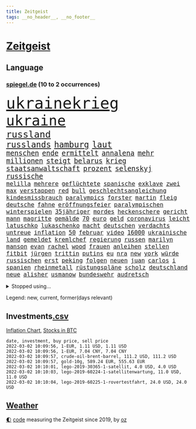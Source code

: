 ```yaml
---
title: Zeitgeist
tags: __no_header__, __no_footer__
---
```


# [Zeitgeist](https://oliz.io/zeitgeist/)

## Language

<h3><a href="https://www.spiegel.de" target="_blank">spiegel.de</a> (10 to 2 occurrences)</h3>
<p style="font-family:monospace">
<span style="font-size:32pt"><a href="news_links.html#ukrainekrieg" class="new">ukrainekrieg</a></span>
<br>
<span style="font-size:29pt"><a href="news_links.html#ukraine" class="current">ukraine</a></span>
<br>
<span style="font-size:19pt"><a href="news_links.html#russland" class="current">russland</a></span>
<br>
<span style="font-size:17pt"><a href="news_links.html#russlands" class="current">russlands</a></span>
<span style="font-size:17pt"><a href="news_links.html#hamburg" class="current">hamburg</a></span>
<span style="font-size:17pt"><a href="news_links.html#laut" class="current">laut</a></span>
<br>
<span style="font-size:14pt"><a href="news_links.html#menschen" class="current">menschen</a></span>
<span style="font-size:14pt"><a href="news_links.html#ende" class="current">ende</a></span>
<span style="font-size:14pt"><a href="news_links.html#ermittelt" class="current">ermittelt</a></span>
<span style="font-size:14pt"><a href="news_links.html#annalena" class="current">annalena</a></span>
<span style="font-size:14pt"><a href="news_links.html#mehr" class="current">mehr</a></span>
<span style="font-size:14pt"><a href="news_links.html#millionen" class="current">millionen</a></span>
<span style="font-size:14pt"><a href="news_links.html#steigt" class="current">steigt</a></span>
<span style="font-size:14pt"><a href="news_links.html#belarus" class="current">belarus</a></span>
<span style="font-size:14pt"><a href="news_links.html#krieg" class="current">krieg</a></span>
<span style="font-size:14pt"><a href="news_links.html#staatsanwaltschaft" class="current">staatsanwaltschaft</a></span>
<span style="font-size:14pt"><a href="news_links.html#prozent" class="current">prozent</a></span>
<span style="font-size:14pt"><a href="news_links.html#selenskyj" class="current">selenskyj</a></span>
<span style="font-size:14pt"><a href="news_links.html#russische" class="current">russische</a></span>
<br>
<span style="font-size:12pt"><a href="news_links.html#melilla" class="new">melilla</a></span>
<span style="font-size:12pt"><a href="news_links.html#mehrere" class="current">mehrere</a></span>
<span style="font-size:12pt"><a href="news_links.html#geflüchtete" class="current">geflüchtete</a></span>
<span style="font-size:12pt"><a href="news_links.html#spanische" class="current">spanische</a></span>
<span style="font-size:12pt"><a href="news_links.html#exklave" class="new">exklave</a></span>
<span style="font-size:12pt"><a href="news_links.html#zwei" class="current">zwei</a></span>
<span style="font-size:12pt"><a href="news_links.html#max" class="current">max</a></span>
<span style="font-size:12pt"><a href="news_links.html#verstappen" class="current">verstappen</a></span>
<span style="font-size:12pt"><a href="news_links.html#red" class="current">red</a></span>
<span style="font-size:12pt"><a href="news_links.html#bull" class="current">bull</a></span>
<span style="font-size:12pt"><a href="news_links.html#geschlechtsangleichung" class="new">geschlechtsangleichung</a></span>
<span style="font-size:12pt"><a href="news_links.html#kindesmissbrauch" class="current">kindesmissbrauch</a></span>
<span style="font-size:12pt"><a href="news_links.html#paralympics" class="new">paralympics</a></span>
<span style="font-size:12pt"><a href="news_links.html#forster" class="current">forster</a></span>
<span style="font-size:12pt"><a href="news_links.html#martin" class="current">martin</a></span>
<span style="font-size:12pt"><a href="news_links.html#fleig" class="new">fleig</a></span>
<span style="font-size:12pt"><a href="news_links.html#deutsche" class="current">deutsche</a></span>
<span style="font-size:12pt"><a href="news_links.html#fahne" class="current">fahne</a></span>
<span style="font-size:12pt"><a href="news_links.html#eröffnungsfeier" class="current">eröffnungsfeier</a></span>
<span style="font-size:12pt"><a href="news_links.html#paralympischen" class="new">paralympischen</a></span>
<span style="font-size:12pt"><a href="news_links.html#winterspielen" class="current">winterspielen</a></span>
<span style="font-size:12pt"><a href="news_links.html#35jähriger" class="new">35jähriger</a></span>
<span style="font-size:12pt"><a href="news_links.html#mordes" class="current">mordes</a></span>
<span style="font-size:12pt"><a href="news_links.html#heckenschere" class="new">heckenschere</a></span>
<span style="font-size:12pt"><a href="news_links.html#gericht" class="current">gericht</a></span>
<span style="font-size:12pt"><a href="news_links.html#mann" class="current">mann</a></span>
<span style="font-size:12pt"><a href="news_links.html#magritte" class="new">magritte</a></span>
<span style="font-size:12pt"><a href="news_links.html#gemälde" class="current">gemälde</a></span>
<span style="font-size:12pt"><a href="news_links.html#70" class="current">70</a></span>
<span style="font-size:12pt"><a href="news_links.html#euro" class="current">euro</a></span>
<span style="font-size:12pt"><a href="news_links.html#geld" class="current">geld</a></span>
<span style="font-size:12pt"><a href="news_links.html#coronavirus" class="current">coronavirus</a></span>
<span style="font-size:12pt"><a href="news_links.html#leicht" class="current">leicht</a></span>
<span style="font-size:12pt"><a href="news_links.html#latuschko" class="new">latuschko</a></span>
<span style="font-size:12pt"><a href="news_links.html#lukaschenko" class="current">lukaschenko</a></span>
<span style="font-size:12pt"><a href="news_links.html#macht" class="current">macht</a></span>
<span style="font-size:12pt"><a href="news_links.html#deutschen" class="current">deutschen</a></span>
<span style="font-size:12pt"><a href="news_links.html#verdachts" class="current">verdachts</a></span>
<span style="font-size:12pt"><a href="news_links.html#untreue" class="current">untreue</a></span>
<span style="font-size:12pt"><a href="news_links.html#inflation" class="current">inflation</a></span>
<span style="font-size:12pt"><a href="news_links.html#50" class="current">50</a></span>
<span style="font-size:12pt"><a href="news_links.html#februar" class="current">februar</a></span>
<span style="font-size:12pt"><a href="news_links.html#video" class="current">video</a></span>
<span style="font-size:12pt"><a href="news_links.html#16000" class="current">16000</a></span>
<span style="font-size:12pt"><a href="news_links.html#ukrainische" class="current">ukrainische</a></span>
<span style="font-size:12pt"><a href="news_links.html#land" class="current">land</a></span>
<span style="font-size:12pt"><a href="news_links.html#gemeldet" class="current">gemeldet</a></span>
<span style="font-size:12pt"><a href="news_links.html#kremlchef" class="current">kremlchef</a></span>
<span style="font-size:12pt"><a href="news_links.html#regierung" class="current">regierung</a></span>
<span style="font-size:12pt"><a href="news_links.html#russen" class="current">russen</a></span>
<span style="font-size:12pt"><a href="news_links.html#marilyn" class="current">marilyn</a></span>
<span style="font-size:12pt"><a href="news_links.html#manson" class="current">manson</a></span>
<span style="font-size:12pt"><a href="news_links.html#evan" class="current">evan</a></span>
<span style="font-size:12pt"><a href="news_links.html#rachel" class="current">rachel</a></span>
<span style="font-size:12pt"><a href="news_links.html#wood" class="current">wood</a></span>
<span style="font-size:12pt"><a href="news_links.html#frauen" class="current">frauen</a></span>
<span style="font-size:12pt"><a href="news_links.html#anleihen" class="current">anleihen</a></span>
<span style="font-size:12pt"><a href="news_links.html#stellen" class="current">stellen</a></span>
<span style="font-size:12pt"><a href="news_links.html#fitbit" class="new">fitbit</a></span>
<span style="font-size:12pt"><a href="news_links.html#jürgen" class="current">jürgen</a></span>
<span style="font-size:12pt"><a href="news_links.html#trittin" class="current">trittin</a></span>
<span style="font-size:12pt"><a href="news_links.html#putins" class="current">putins</a></span>
<span style="font-size:12pt"><a href="news_links.html#eu" class="current">eu</a></span>
<span style="font-size:12pt"><a href="news_links.html#nra" class="new">nra</a></span>
<span style="font-size:12pt"><a href="news_links.html#new" class="current">new</a></span>
<span style="font-size:12pt"><a href="news_links.html#york" class="current">york</a></span>
<span style="font-size:12pt"><a href="news_links.html#würde" class="current">würde</a></span>
<span style="font-size:12pt"><a href="news_links.html#russischen" class="current">russischen</a></span>
<span style="font-size:12pt"><a href="news_links.html#erst" class="current">erst</a></span>
<span style="font-size:12pt"><a href="news_links.html#peking" class="current">peking</a></span>
<span style="font-size:12pt"><a href="news_links.html#folgen" class="current">folgen</a></span>
<span style="font-size:12pt"><a href="news_links.html#neuen" class="current">neuen</a></span>
<span style="font-size:12pt"><a href="news_links.html#juan" class="current">juan</a></span>
<span style="font-size:12pt"><a href="news_links.html#carlos" class="current">carlos</a></span>
<span style="font-size:12pt"><a href="news_links.html#i" class="current">i</a></span>
<span style="font-size:12pt"><a href="news_links.html#spanien" class="current">spanien</a></span>
<span style="font-size:12pt"><a href="news_links.html#rheinmetall" class="new">rheinmetall</a></span>
<span style="font-size:12pt"><a href="news_links.html#rüstungspläne" class="new">rüstungspläne</a></span>
<span style="font-size:12pt"><a href="news_links.html#scholz" class="current">scholz</a></span>
<span style="font-size:12pt"><a href="news_links.html#deutschland" class="current">deutschland</a></span>
<span style="font-size:12pt"><a href="news_links.html#neue" class="current">neue</a></span>
<span style="font-size:12pt"><a href="news_links.html#alisher" class="new">alisher</a></span>
<span style="font-size:12pt"><a href="news_links.html#usmanow" class="new">usmanow</a></span>
<span style="font-size:12pt"><a href="news_links.html#bundeswehr" class="current">bundeswehr</a></span>
<span style="font-size:12pt"><a href="news_links.html#audretsch" class="new">audretsch</a></span>
</p>
<details>
<summary>Stopped using...</summary>
<p class="former" style="font-size:12pt">
boot(498) euphorie(498) geboten(498) ikone(498) regel(498) vergeblich(498) fdpchef(497) fälle(497) giffey(497) harry(497) italiens(497) tobt(497) umfeld(497) aufgeben(496) flaschen(496) geschäft(496) juventus(496) parteitag(496) verweigert(496) 110(495) bewerber(495) inter(495) kaufen(495) laden(495) maß(495) schlechten(495) verschaffen(495) entschuldigen(494) erfahren(494) frühjahr(494) partys(494) protestiert(494) theater(494) usbundesstaat(494) usgericht(494) vergewaltigt(494) wünschen(494) florida(493) halle(493) meghan(493) spätestens(493) verweigern(493) übergeben(493) 79(492) a2(492) benjamin(492) energiewende(492) entkommen(492) irland(492) islamistischen(492) kandidat(492) kandidatin(492) laschet(492) respekt(492) spanier(492) tourismus(492) unternehmer(492) untersuchungen(492) van(492) verschieben(492) verschärfen(492) beeinflussen(491) boeing(491) chinesischer(491) geholfen(491) machten(491) pocht(491) toni(491) vorliegt(491) 7(490) dienst(490) informieren(490) leitung(490) luft(490) studierende(490) torjäger(490) trumps(490) vorstellung(490) armenien(489) ausprobiert(489) coronalockdown(489) ehemann(489) einwohner(489) halbfinale(489) instagram(489) konzernchef(489) liverpool(489) standort(489) zahlung(489) ausschreitungen(488) behinderung(488) diskriminierung(488) gebrochen(488) gedreht(488) haftstrafe(488) ifoindex(488) jüngeren(488) kontrollieren(488) pferd(488) schließlich(488) spahn(488) tier(488) träumen(488) umstrittenes(488) unerwartet(488) ungewöhnlich(488) walter(488) zeichnet(488) anschließend(487) breit(487) desaster(487) gehandelt(487) gelernt(487) möglichst(487) scheidende(487) schlagzeilen(487) technik(487) unterschiede(487) werke(487) wurzeln(487) anbieter(486) außen(486) einzug(486) gelang(486) gelegenheit(486) halben(486) hunde(486) vorjahr(486) weber(486) youtube(486) 1945(485) belgien(485) bestes(485) debattiert(485) erziehung(485) größer(485) milde(485) märchen(485) sports(485) villa(485) fragt(484) fußballer(484) hans(484) italienische(484) kreis(484) kunst(484) leitet(484) regierungspartei(484) rekordmeister(484) roten(484) schwierigkeiten(484) usschauspielerin(484) fakten(483) bürgermeisterin(482) eurecht(482) länderchefs(482) meister(482) offizielle(482) online(482) saisonsieg(482) starker(482) verlauf(482) verspielt(482) zuständige(482) anthony(481) europäischer(481) freilassung(481) leichte(481) verabreicht(481) veranstalter(481) bekämpft(480) design(480) frische(480) paderborn(480) satz(480) 61(479) haftstrafen(479) verschwand(479) wies(479) bekamen(478) computer(478) dich(478) dicht(478) globale(478) nase(478) rivale(478) schönsten(478) zuversichtlich(478) clemens(477) crash(477) geschäftsführer(477) visier(477) zogen(477) brutal(476) jemen(476) kevin(476) querdenker(476) unterliegt(476) vorsprung(476) 2030(475) 900(475) 94(475) bezahlen(475) nachgewiesen(475) berät(474) brite(474) datenanalyse(474) luca(474) verschwiegen(474) ökonomen(474) arabische(473) bundesgesundheitsminister(473) einheitliche(473) nachfrage(473) option(473) prognosen(473) sportlich(473) einschränkungen(472) telefon(472) auflagen(471) verschärfte(471) green(470) haaland(470) kindes(470) schockiert(470) brechen(469) sergio(469) teilnahme(469) umgeht(469) bürgerinnen(468) kandidieren(468) premierministers(468) präsidentenwahl(468) trauert(468) trug(468) eigenes(467) hinten(467) spaltet(467) defensive(466) legende(465) moschee(465) aufgaben(464) niederländischen(464) raab(464) whatsapp(464) generalbundesanwalt(463) hoffnungen(463) impfstoffe(463) ausrüstung(462) ergebnissen(462) gefällt(462) informiert(462) rentner(462) unzufrieden(462) falscher(461) istanbul(461) favorit(460) verträge(460) ähnliche(460) hilfen(459) retter(459) spahns(459) niedrig(458) 36(456) bundesnetzagentur(456) abgeschlossen(455) apples(455) benötigte(455) palmer(455) zuspruch(455) kindheit(453) teilt(453) afrikas(452) aktivist(452) schulz(452) trauma(452) geht's(451) präsidentschaft(451) munition(449) beendete(447) gewannen(445) zulassung(444) abiy(442) spionage(442) syrischen(440) startup(439) aktive(438) tigray(436) verursachte(435) csupolitiker(430) italienischer(429) brachten(424) entfernen(423) lidl(423) motivation(408) auslieferung(406) heidelberg(406) sms(406) festgesetzt(403) polizeiruf(399) umbau(399) räumte(390) tübinger(388) 95(381) zwingend(379) vereinbarung(375) erleichtert(374) ungemütlich(374) geheimen(373) gelöscht(372) bundesweiten(368) entsprechenden(368) staatsschutz(368) behindern(367) el(367) expräsidenten(365) rüdiger(364) kandidiert(363) vulkan(363) belästigt(359) protestaktion(350) unverletzt(345) worüber(343) übung(342) angefahren(338) russe(337) konzerte(335) steuerhinterziehung(335) inzidenzen(334) portugals(331) redaktion(331) untermauert(330) doppelte(326) marihuana(326) zusammengebrochen(326) bälle(325) affen(318) unterschiedliche(311) gelitten(304) kellner(304) tierpark(303) 250(300) kubicki(298) nötigen(292) bka(286) eskalierte(285) neudelhi(279) notwendigen(279) loben(278) potsdamer(277) besonderes(275) unfälle(274) richteten(273) kreise(266) 800(264) 18jährigen(261) einsätze(261) kugel(260) deutschkolumne(259) flugverkehr(257) peinlich(256) lehren(255) ticket(253) drohende(250) court(249) supreme(249) aachen(247) argument(247) aktionäre(245) 220(244) berge(244) stein(242) mangelware(241) tarife(241) umfang(241) entwickelte(240) forscherinnen(239) hunderttausenden(239) kw(239) delta(238) mythos(238) staatspräsidenten(238) vormittag(238) alzheimer(237) naftali(237) parkplatz(237) unterbinden(237) geheimer(236) aggressiver(234) traditionelle(234) wussten(231) historischem(230) kreative(230) liebt(230) kühnert(229) lucas(229) kümmern(228) denis(227) dauerhafte(226) kurzzeitig(226) azubis(225) beeindruckende(225) aufmerksam(224) sowjetunion(224) befassen(223) coup(223) rängen(223) verharmlost(223) schob(221) uganda(221) 9(220) boote(220) geliebt(219) bekennt(218) verliebt(218) aufsteiger(217) emirate(217) australischen(216) chefs(216) festgehalten(216) ahmed(215) spezies(214) vermeintlicher(213) abgeordneter(212) assange(212) nevada(212) wikileaksgründer(212) bay(211) gestalten(211) kyrgios(204) sorgten(203) leserinnen(202) lebten(200) militärpräsenz(199) aufenthalt(198) gedroht(197) füße(196) nrwministerpräsident(196) starspieler(196) anschluss(195) drastischer(194) fraktion(194) förderprogramm(194) kapitolsturm(194) vertretung(194) kuriose(193) zerschlagen(193) palma(192) slam(192) amoklauf(191) japanische(190) wahlniederlage(190) rückendeckung(188) bewahrt(187) expertin(187) paulo(187) qualifiziert(187) são(187) garage(186) halfen(186) fußgänger(185) götze(185) moritz(184) eindeutigen(183) ausmaße(182) grand(182) mitchell(182) coronagipfel(181) coronapause(180) verheiratet(178) überwältigt(178) langweilig(177) musks(177) schwul(177) sichtlich(177) fluggäste(171) uwe(171) polizeiwache(170) wendepunkt(170) favoritin(168) geleistet(168) heiße(168) machtübernahme(168) erling(167) steil(165) taugen(165) coronaprämie(164) musikerin(162) niedergang(161) uskonzern(160) abholzung(159) bestätigte(159) göringeckardt(159) agiert(158) hingerichtet(157) award(155) pfizer(154) tabellenführung(154) böse(153) gelobt(152) glücksfall(151) minderheiten(151) natürlichen(151) späte(151) entführer(150) zuwachs(150) auszug(149) beigetragen(148) parteiausschlussverfahren(148) schädliche(148) tiger(148) weihnachten(148) ausmacht(147) fernzüge(147) autoritäre(146) katrin(145) geburtstagsfeier(144) hoffmann(144) pflegeheimen(143) spdvorsitzende(143) weitergeben(143) überraschte(143) digitales(142) friedensnobelpreis(142) pharmakonzern(142) weltberühmt(142) arten(141) ausgeschaltet(141) coronademo(141) salvador(141) daniil(140) epic(140) games(140) medwedew(140) umgesetzt(140) werten(140) autounfall(139) beförderung(139) eingefangen(139) gesteuert(139) jusos(138) feminismus(137) menschliche(137) deckeln(136) friedens(136) himmlischen(136) unionsanhänger(136) anzubieten(135) costa(135) harren(135) fracht(134) psychologie(134) rentnerinnen(134) spitzenspiel(134) geltenden(132) saarbrücken(132) beeinflusst(131) ehrgeiz(131) tatverdächtigem(131) kleinsten(130) mischen(130) untätigkeit(130) verdoppeln(130) vorsitz(130) inhaftierte(129) station(129) belangt(128) söldnertruppe(128) vulkanausbruch(128) adam(127) bettina(127) fassaden(126) johannesburg(126) modeste(126) ruhestand(125) floss(124) natostaaten(124) vulkans(124) fridays(123) future(123) gehofft(123) grünenspitze(123) ifogeschäftsklima(123) maskenverweigerer(123) verschickte(122) bahnen(121) fachkräfte(121) fernverkehr(121) erregte(120) kosteten(120) wenigstens(120) 1989(118) cduvorsitzenden(118) comingout(118) kalkül(118) lindern(118) vernichtend(118) shanghai(117) taiwans(117) wahlergebnis(117) empfehlen(116) erschossenen(116) panama(116) parteichefs(116) verständigt(116) bewerten(115) dave(115) ema(115) lockerung(115) messenger(115) nachziehen(115) politisches(115) tshirts(115) eidinger(114) fernzügen(114) vorurteile(114) turnen(113) doppelspitze(112) dschungel(112) heidenreich(112) aufgelöst(111) größtem(111) kameraden(111) lieferdienst(111) popstars(111) automarkt(110) zusammenstöße(110) afdpolitiker(109) erneuern(109) exsprecherin(109) spielzeug(109) staatlich(109) stephanie(109) rückweg(108) gefährt(107) twitterte(107) zugrunde(107) 8(106) intensivmediziner(106) schallenberg(106) schick(106) ureinwohner(106) medienkonzern(105) rugby(105) australian(104) magic(104) ops(104) oscarpreisträger(104) rigorose(104) siegerin(104) südostasien(104) ungewöhnliche(104) verunglückte(104) öffnungen(104) enthüllungsplattform(103) hinrichtung(103) dhabi(102) materialien(102) raumfahrtunternehmen(102) sofortiger(102) vereidigung(102) zunahme(102) videokonferenz(101) innere(100) technologie(100) zeitschrift(100) zimmermann(100) aneinandergeraten(99) fahndet(99) hitlergruß(98) zufällig(98) übergang(98) aufregende(97) bukele(97) delegierten(97) gewechselt(97) matteo(97) perfektem(97) verschwundenen(96) wonach(96) anweisungen(95) pflegeheim(95) stromausfall(95) tötungen(95) auschwitz(94) kriegsgefahr(94) maskenaffäre(94) nationalgarde(94) rising(94) schärferes(94) tickt(94) versinken(93) fußballs(92) giftspritze(92) nominierte(92) chip(91) deniz(91) geduldig(91) immobilienbesitzer(91) seelenlose(91) yücel(91) zögerlich(91) arbeitskampf(90) merck(90) reine(90) spacexrakete(90) stadtteil(90) archäologe(89) blauen(89) bundestagsvizepräsidentin(89) falle(89) fortan(89) frisst(89) gesundheitspolitiker(89) usmarkt(89) wikileaks(89) bestätigung(88) optionen(88) summen(88) annette(87) borger(87) dušan(87) karla(87) verkörpert(87) wüsts(87) ausverkauft(86) bryant(86) bundeskriminalamt(86) gerne(86) gruppenvergewaltigung(86) kobe(86) kundgebung(86) modellen(86) prekär(86) schimpfwörter(86) staatshilfe(86) tennisspielerin(86) verzögerungen(86) ablehnung(85) entschärft(85) jugendorganisation(84) lausberg(84) riegeln(84) rudolf(84) votum(84) drogenbande(83) milliardenloch(83) sünder(83) vernünftig(83) auge(82) covorsitzende(82) französin(82) hausbesitzer(82) inge(82) pausenhof(82) staatsstreich(82) therapien(82) zwischenbilanz(82) bundländertreffen(81) herzproblemen(81) spiegelkinderreporterinnen(81) sturmflutwarnung(81) zerocovidpolitik(81) nikola(80) organisiertes(80) total(80) 113(79) antritt(78) chinesin(78) freundes(78) installieren(78) packers(78) schienen(78) 175(77) ablehnen(77) coronadesaster(77) eingezeichnet(77) gelb(77) gespaltenen(77) riskierte(77) verdoppelte(77) genting(76) gründet(76) kopfball(76) präsidentenamt(76) shampoo(76) wahlbetrugs(76) wissenschaftlern(76) beteiligte(75) generalsekretärin(75) schläft(75) sohnes(75) umweltbilanz(75) unendliche(75) arbeitsministerium(74) coronakurs(74) eva(74) fassen(74) missverständnis(74) rücker(74) dunkle(73) isabella(73) luftfahrtunternehmen(73) pfoten(73) plädieren(73) cduvorsitzender(72) derzeitigen(72) dokureihe(72) meat(72) pandemielage(72) 1980(71) brandbrief(71) bundesparteitag(71) coronahotspot(71) designierten(71) erbost(71) griffen(71) ischgl(71) lüften(71) parteivorsitzenden(71) sonnenuntergang(71) zertifikate(71) begrenzung(70) erliegt(70) luftfilter(70) silvester(70) süd(70) american(69) beliebten(69) einziger(69) flugzeugbauer(69) getestete(69) irritationen(69) koma(69) peng(69) shuai(69) wolke(69) bugatti(68) eliminieren(68) unversöhnlich(68) farcrebellen(67) kinderbetreuung(67) uspolitiker(67) intensivpfleger(66) schwein(66) ustennisstar(66) bloggerin(65) british(65) durchhalten(65) fpö(65) schädlicher(65) schütze(65) seifert(65) staatlicher(65) 94jährige(64) christina(64) lehrerinnen(64) onlineparteitag(64) riskanter(64) sank(64) schlussphase(64) strikte(64) wird's(64) anker(63) aston(63) berechnet(63) kinderimpfungen(63) kommissar(63) mitgenommen(63) offenheit(63) rationieren(63) sozialdemokratin(63) 1978(62) femizide(62) neuschnee(62) ungefährlich(62) afdlandeschef(61) besiegen(61) popikone(61) sneaker(61) 80000(60) comicfiguren(60) deutschfranzösischer(60) felder(60) hausarbeit(60) immunabwehr(60) senior(60) wesentlichen(60) brisant(59) coronaerkrankten(59) draus(59) schwimmende(59) verkehrschaos(59) geschäftsjahr(58) männlichkeit(58) spitzenbeamtin(58) stadionkapazität(58) verehrt(58) videodreh(58) olympiageneralprobe(57) personalnot(57) abflachen(56) beten(56) coronaberatungen(56) gregorowicz(56) spdkanzler(56) thailändischen(56) abgehängt(55) funklöcher(55) mobilfunknetze(55) staatsfolter(55) stimmte(55) impfgegnern(54) passende(54) schlüsselloch(54) tochterunternehmen(54) zeitweilig(54) gedenkt(53) geradezu(53) homann(53) melbourne(53) skiort(53) flugschüler(52) küche(52) kürzere(52) nachwuchspiloten(52) wintereinbruch(52) übergewicht(52) aprèsski(51) gespannt(51) nahles(51) nehammer(51) nutzerdaten(51) schneefällen(51) verbesserte(51) verharmlosen(51) aktiver(50) bemerkenswerte(50) denkwürdiges(50) dreizehn(50) mahnte(50) produkten(50) student(50) fußballnationalspieler(49) hervorragend(49) karagiannidis(49) lotterie(49) rechteck(49) sunday(49) wiegen(49) erschwert(48) merklich(48) missbrauchsskandals(48) no(48) oscar(48) roch(48) showdown(48) zitiert(48) bredouille(47) dribbler(47) einfaches(47) haubitzen(47) hybride(47) lockte(47) supercomputer(47) außerordentlich(46) einnehmen(46) kollidieren(46) nazideutschland(46) tafel(46) toryabgeordnete(46) asylpolitik(45) bafög(45) beat(45) diözese(45) dublin(45) fälschungen(45) kampfjet(45) renommierte(45) symbol(45) usaußenministeriums(45) way(45) boosterkampagne(44) paxlovid(44) vorzunehmen(44) ältester(44) euarzneimittelbehörde(43) fdpgesundheitspolitiker(43) führungspositionen(43) schneefall(43) tennislegende(43) türmte(43) unfähig(43) auswanderer(42) festsaß(42) grandslamtitel(42) sicherheitsgarantien(42) südkoreanische(42) herzmuskelentzündung(41) polizeischutz(41) umsturz(41) ungleich(41) abwehrspieler(40) bescheren(40) coronaexpertenrat(40) expertenrat(40) inspirieren(40) kirchliche(40) kriterien(40) tochtergesellschaft(40) tätern(40) wahlgang(40) zeitraum(40) blizzard(39) klara(39) mildere(39) neujahr(39) panikmache(39) alleingelassen(38) allmählich(38) asien(38) joni(38) kohlenmonoxidvergiftung(38) lim(38) tiefsten(38) wärter(38) 1996(37) abgebrochene(37) reeves(37) schatzmeister(37) umweltschädlich(37) 270(36) entkam(36) erfroren(36) inhalte(36) überfluss(36) 166(35) 1973(35) aufwendig(35) buccaneers(35) goggia(35) gründerin(35) jasmin(35) sofia(35) todesumstände(35) angehen(34) landsmann(34) sperrstunde(34) spätere(34) wild(34) 450(33) ansteckender(33) debütierte(33) dringende(33) kahn(33) krebs(33) netze(33) project(33) airways(32) ausgangssperre(32) krankheitsverläufe(32) putschisten(32) qatar(32) seniorenheim(32) vorzeitiger(32) überdenken(32) beschaffung(31) klassische(31) kursverluste(31) männlicher(31) abstürze(30) ian(30) jameswebbteleskop(30) messen(30) reisepass(30) account(29) aktivismus(29) sprüche(29) amtskollege(28) belassen(28) flugzeugträger(28) geschehnissen(28) kämmerlein(28) lesern(28) transferticker(28) unternehmens(28) yoga(28) 2002(27) aufgeklärt(27) austritt(27) bautzen(27) lehrermangel(27) leo(27) kirgisistan(26) kunz(26) margarete(26) nordsyrien(26) streits(26) transparente(26) verschwendung(26) spielern(25) steuerlich(25) psychologe(24) staatsoberhaupts(24) zeitreise(24) damalige(23) dilettanten(23) richtungsstreit(23) zusammenbricht(23) alizé(22) außenseiterin(22) cornet(22) dekret(22) gefahndet(22) gesundheitsamt(22) klagten(22) may(22) qualifizierte(22) republikanerin(22) entfernung(21) falschinformation(21) flugausfälle(21) freising(21) geboosterte(21) huthirebellen(21) tapetenwechsel(21) umkämpfte(21) geweckt(20) handwerk(20) kapituliert(20) metas(20) nutzten(20) schmerzhaft(20) verdeckt(20) 44jährige(19) applechef(19) cook(19) kontroversen(19) ousmane(19) parteiführung(19) bestürzt(18) erhöhter(18) geywitz(18) ross(18) serielles(18) wählern(18) ceo(17) entwarf(17) gasde(17) grünwelt(17) schriften(17) stromio(17) varol(17) virusvarianten(17) vorübergehende(17) ömer(17) abzuwenden(16) barty(16) einmarschieren(16) handballem(16) unoresolutionen(16) vergleichsweise(16) abschiebehotel(15) altmaier(15) erschütternden(15) exverfassungsschutzchef(15) klingelt(15) netzdg(15) tanzte(15) tourist(15) waldstück(15) befreiungsschlag(14) frauenmorde(14) führerscheine(14) gefangenenlager(14) geiselnahme(14) gerichtstermin(14) grandslamturnier(14) mittelalter(14) repariert(14) tagebaubetreiber(14) verwunderung(14) visum(14) weigert(14) pekings(13) schulalltag(13) technologies(13) tübingen(13) hackerangriffe(12) kann's(12) laufe(12) standhaft(12) thermomix(12) vorwerk(12) baltimore(11) gruppenantrag(11) luther(11) mitmischen(11) modrow(11) wuchs(11)
</p>
</details>
<p>Legend: <span class="new">new</span>, <span class="current">current</span>, <span class="former">former(days relevant)</span></p>

## Investments[.csv](investments.csv)

[Inflation Chart](https://inflationchart.com),
[Stocks in BTC](https://stonksinbtc.xyz/)

```
date, investment, buy price, sell price
2022-03-02 10:09:56, 1-EUR, 1.11 USD, 1.11 USD
2022-03-02 10:09:56, 1-EUR, 7.04 CNY, 7.04 CNY
2022-03-02 10:09:57, crude-oil-brent-barrel, 111.2 USD, 111.2 USD
2022-03-02 10:09:57, gold-10g, 589.24 EUR, 555.63 EUR
2022-03-02 10:10:01, lego-2019-30365-1-satellit, 4.0 USD, 4.0 USD
2022-03-02 10:10:03, lego-2019-60224-1-satellitenwartung, 11.0 USD, 11.0 USD
2022-03-02 10:10:04, lego-2019-60225-1-rovertestfahrt, 24.0 USD, 24.0 USD
```

## [Weather](weather.html)

<footer>
<a href="javascript:toggleTheme()" class="nav">🌓</a>
<a href="https://github.com/ooz/zeitgeist">code</a> measuring the Zeitgeist since 2019, by <a href="https://oliz.io">oz</a>
</footer>

